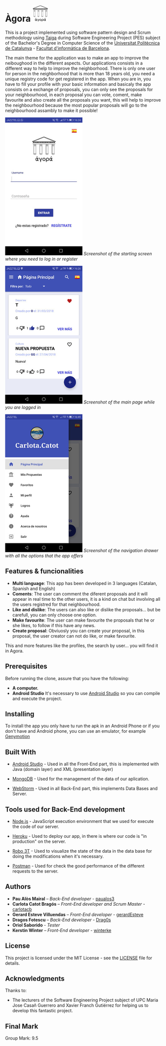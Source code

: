 # Àgora     ![](https://github.com/carlotacb/Agora/blob/master/logo-agora.png)

This is a project implemented using software pattern design and Scrum methodology using [Taiga](https://tree.taiga.io/project/carlotacatot-pes-/) during Software Engineering Project (PES) subject of the Bachelor's Degree in Computer Science of the [Universitat Politècnica de Catalunya](https://www.upc.edu/ca) - [Facultat d'informàtica de Barcelona](https://www.fib.upc.edu/). 

The main theme for the application was to make an app to improve the neiboughood in the different aspects. Our applications consists in a different way to help to improve the neighborhood. There is only one user for person in the neighborhood that is more than 18 years old, you need a unique registry code for get registered in the app. When you are in, you have to fill your profile with your basic information and basicaly the app consists on a exchange of proposals, you can only see the proposals for your neighbourhood, in each proposal you can vote, coment, make favourite and also create all the proposals you want, this will help to improve the neighbourhood because the most popular proposals will go to the neighbourhood assambly to make it possible! 

![](https://github.com/carlotacb/Agora/blob/master/StartPage.jpeg)
*Screenshot of the starting screen where you need to log in or register*

![](https://github.com/carlotacb/Agora/blob/master/MainPage.jpeg)
*Screenshot of the main page while you are logged in*

![](https://github.com/carlotacb/Agora/blob/master/NavDrawer.jpeg)
*Screenshot of the navigation drawer with all the options that the app offers*


## Features & funcionalities

* **Multi language**: This app has been developed in 3 languages (Catalan, Spanish and English)
* **Coments**: The user can comment the diferent proposals and it will appear in real time to the other users, it is a kind on chat but involving all the users registred for that neighbourhood.
* **Like and dislike**: The users can also like or dislike the proposals... but be carefull, you can only choose one option.
* **Make favourite**: The user can make favourite the proposals that he or she likes, to follow if this have any news.
* **Create proposal**: Obviuosly you can create your proposal, in this proposal, the user creator can not do like, or make favourite.

This and more features like the profiles, the search by user... you will find it in Agora.


## Prerequisites
Before running the clone, assure that you have the following:

- **A computer.**
- **Android Studio** It's necessary to use [Android Studio](https://developer.android.com/studio/) so you can compile and execute the project.

## Installing

To install the app you only have tu run the apk in an Android Phone or if you don't have and Android phone, you can use an emulator, for example [Genymotion](https://www.genymotion.com/fun-zone/)


## Built With

* [Android Studio](https://www.opengl.org/) - Used in all the Front-End part, this is implemented with Java (domain layer) and XML (presentation layer)

* [MongoDB](https://www.mongodb.com/) - Used for the management of the data of our aplication.

* [WebStorm](https://www.jetbrains.com/webstorm/download/) - Used in all Back-End part, this implements Data Bases and Server.
    
## Tools used for Back-End development

* [Node.js](https://nodejs.org/en/download/) - JavaScript execution environment that we used for execute the code of our server.

* [Heroku](https://www.heroku.com/) - Used to deploy our app, in there is where our code is "in production" on the server.

* [Robo 3T](https://robomongo.org/) - Used to visualize the state of the data in the data base for doing the modifications when it's necessary.

* [Postman](https://www.getpostman.com/) - Used for check the good performance of the different requests to the server.

## Authors

* **Pau Alòs Mairal** – _Back-End developer_ - [paualos3](https://github.com/paualos3)
* **Carlota Catot Bragós** – _Front-End developer and Scrum Master_ - [carlotacb](https://github.com/carlotacb)
* **Gerard Esteve Villuendas** – _Front-End developer_ - [gerardEsteve](https://github.com/gerardEsteve)
* **Dragos Fotescu** – _Back-End developer_ - [Drag0s](https://github.com/Drag0s)
* **Oriol Saborido** - _Tester_
* **Kerstin Winter** – _Front-End developer_ - [winterke](https://github.com/winterke)

## License

This project is licensed under the MIT License - see the [LICENSE](https://github.com/carlotacb/Lemmings/blob/master/LICENSE) file for details.

## Acknowledgments

Thanks to:
- The lecturers of the Software Engineering Project subject of UPC Maria Jose Casañ Guerrero and Xavier Franch Gutiérrez for helping us to develop this fantastic project.

## Final Mark

Group Mark: 9.5 
